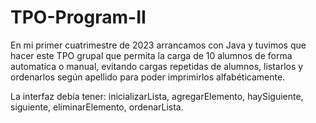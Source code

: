 # TPO-Program-II
En mi primer cuatrimestre de 2023 arrancamos con Java y tuvimos que hacer este TPO grupal que permita la carga de 10 alumnos de forma automatica o manual, evitando cargas repetidas de alumnos, listarlos y ordenarlos según apellido para poder imprimirlos alfabéticamente. 

La interfaz debía tener: inicializarLista, agregarElemento, haySiguiente, siguiente, eliminarElemento, ordenarLista.
